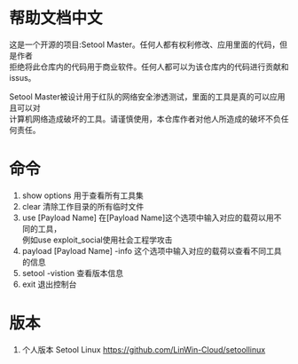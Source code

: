# 帮助文档中文
这是一个开源的项目:Setool Master。任何人都有权利修改、应用里面的代码，但是作者<br />
拒绝将此仓库内的代码用于商业软件。任何人都可以为该仓库内的代码进行贡献和issus。<br />

Setool Master被设计用于红队的网络安全渗透测试，里面的工具是真的可以应用且可以对<br />
计算机网络造成破坏的工具。请谨慎使用，本仓库作者对他人所造成的破坏不负任何责任。

# 命令
1. show options 用于查看所有工具集
2. clear 清除工作目录的所有临时文件
3. use [Payload Name] 在[Payload Name]这个选项中输入对应的载荷以用不同的工具，<br />
   例如use exploit_social使用社会工程学攻击
4. payload [Payload Name] -info 这个选项中输入对应的载荷以查看不同工具的信息
5. setool -vistion 查看版本信息
6. exit 退出控制台

# 版本
1. 个人版本 Setool Linux https://github.com/LinWin-Cloud/setoollinux
